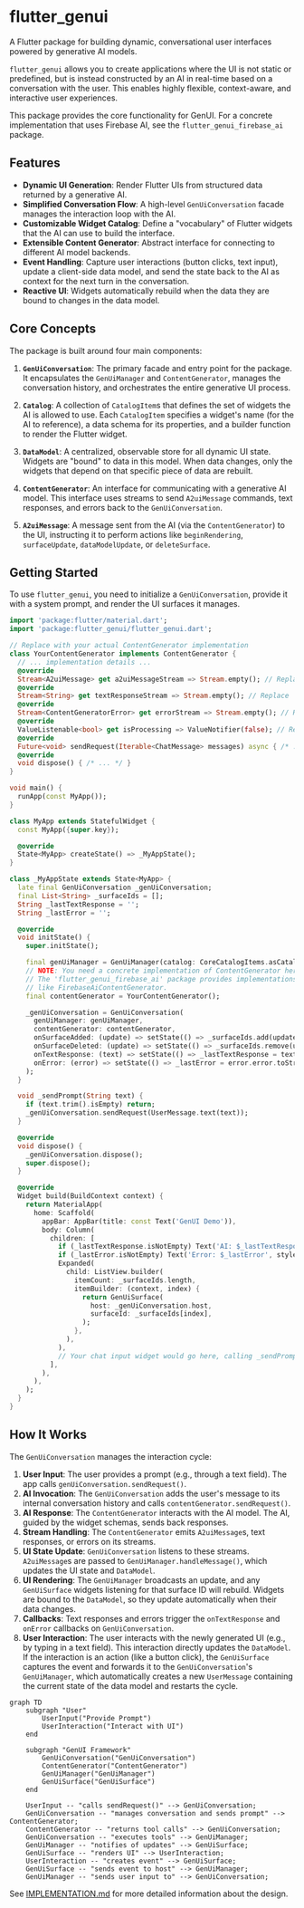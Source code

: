 # flutter_genui

A Flutter package for building dynamic, conversational user interfaces powered by generative AI models.

`flutter_genui` allows you to create applications where the UI is not static or predefined, but is instead constructed by an AI in real-time based on a conversation with the user. This enables highly flexible, context-aware, and interactive user experiences.

This package provides the core functionality for GenUI. For a concrete implementation that uses Firebase AI, see the `flutter_genui_firebase_ai` package.

## Features

- **Dynamic UI Generation**: Render Flutter UIs from structured data returned by a generative AI.
- **Simplified Conversation Flow**: A high-level `GenUiConversation` facade manages the interaction loop with the AI.
- **Customizable Widget Catalog**: Define a "vocabulary" of Flutter widgets that the AI can use to build the interface.
- **Extensible Content Generator**: Abstract interface for connecting to different AI model backends.
- **Event Handling**: Capture user interactions (button clicks, text input), update a client-side data model, and send the state back to the AI as context for the next turn in the conversation.
- **Reactive UI**: Widgets automatically rebuild when the data they are bound to changes in the data model.

## Core Concepts

The package is built around four main components:

1.  **`GenUiConversation`**: The primary facade and entry point for the package. It encapsulates the `GenUiManager` and `ContentGenerator`, manages the conversation history, and orchestrates the entire generative UI process.

2.  **`Catalog`**: A collection of `CatalogItem`s that defines the set of widgets the AI is allowed to use. Each `CatalogItem` specifies a widget's name (for the AI to reference), a data schema for its properties, and a builder function to render the Flutter widget.

3.  **`DataModel`**: A centralized, observable store for all dynamic UI state. Widgets are "bound" to data in this model. When data changes, only the widgets that depend on that specific piece of data are rebuilt.

4.  **`ContentGenerator`**: An interface for communicating with a generative AI model. This interface uses streams to send `A2uiMessage` commands, text responses, and errors back to the `GenUiConversation`.

5.  **`A2uiMessage`**: A message sent from the AI (via the `ContentGenerator`) to the UI, instructing it to perform actions like `beginRendering`, `surfaceUpdate`, `dataModelUpdate`, or `deleteSurface`.

## Getting Started

To use `flutter_genui`, you need to initialize a `GenUiConversation`, provide it with a system prompt, and render the UI surfaces it manages.

```dart
import 'package:flutter/material.dart';
import 'package:flutter_genui/flutter_genui.dart';

// Replace with your actual ContentGenerator implementation
class YourContentGenerator implements ContentGenerator {
  // ... implementation details ...
  @override
  Stream<A2uiMessage> get a2uiMessageStream => Stream.empty(); // Replace
  @override
  Stream<String> get textResponseStream => Stream.empty(); // Replace
  @override
  Stream<ContentGeneratorError> get errorStream => Stream.empty(); // Replace
  @override
  ValueListenable<bool> get isProcessing => ValueNotifier(false); // Replace
  @override
  Future<void> sendRequest(Iterable<ChatMessage> messages) async { /* ... */ }
  @override
  void dispose() { /* ... */ }
}

void main() {
  runApp(const MyApp());
}

class MyApp extends StatefulWidget {
  const MyApp({super.key});

  @override
  State<MyApp> createState() => _MyAppState();
}

class _MyAppState extends State<MyApp> {
  late final GenUiConversation _genUiConversation;
  final List<String> _surfaceIds = [];
  String _lastTextResponse = '';
  String _lastError = '';

  @override
  void initState() {
    super.initState();

    final genUiManager = GenUiManager(catalog: CoreCatalogItems.asCatalog());
    // NOTE: You need a concrete implementation of ContentGenerator here.
    // The 'flutter_genui_firebase_ai' package provides implementations
    // like FirebaseAiContentGenerator.
    final contentGenerator = YourContentGenerator();

    _genUiConversation = GenUiConversation(
      genUiManager: genUiManager,
      contentGenerator: contentGenerator,
      onSurfaceAdded: (update) => setState(() => _surfaceIds.add(update.surfaceId)),
      onSurfaceDeleted: (update) => setState(() => _surfaceIds.remove(update.surfaceId)),
      onTextResponse: (text) => setState(() => _lastTextResponse = text),
      onError: (error) => setState(() => _lastError = error.error.toString()),
    );
  }

  void _sendPrompt(String text) {
    if (text.trim().isEmpty) return;
    _genUiConversation.sendRequest(UserMessage.text(text));
  }

  @override
  void dispose() {
    _genUiConversation.dispose();
    super.dispose();
  }

  @override
  Widget build(BuildContext context) {
    return MaterialApp(
      home: Scaffold(
        appBar: AppBar(title: const Text('GenUI Demo')),
        body: Column(
          children: [
            if (_lastTextResponse.isNotEmpty) Text('AI: $_lastTextResponse'),
            if (_lastError.isNotEmpty) Text('Error: $_lastError', style: TextStyle(color: Colors.red)),
            Expanded(
              child: ListView.builder(
                itemCount: _surfaceIds.length,
                itemBuilder: (context, index) {
                  return GenUiSurface(
                    host: _genUiConversation.host,
                    surfaceId: _surfaceIds[index],
                  );
                },
              ),
            ),
            // Your chat input widget would go here, calling _sendPrompt
          ],
        ),
      ),
    );
  }
}
```

## How It Works

The `GenUiConversation` manages the interaction cycle:

1. **User Input**: The user provides a prompt (e.g., through a text field). The app calls `genUiConversation.sendRequest()`.
2. **AI Invocation**: The `GenUiConversation` adds the user's message to its internal conversation history and calls `contentGenerator.sendRequest()`.
3. **AI Response**: The `ContentGenerator` interacts with the AI model. The AI, guided by the widget schemas, sends back responses.
4. **Stream Handling**: The `ContentGenerator` emits `A2uiMessage`s, text responses, or errors on its streams.
5. **UI State Update**: `GenUiConversation` listens to these streams. `A2uiMessage`s are passed to `GenUiManager.handleMessage()`, which updates the UI state and `DataModel`.
6. **UI Rendering**: The `GenUiManager` broadcasts an update, and any `GenUiSurface` widgets listening for that surface ID will rebuild. Widgets are bound to the `DataModel`, so they update automatically when their data changes.
7. **Callbacks**: Text responses and errors trigger the `onTextResponse` and `onError` callbacks on `GenUiConversation`.
8. **User Interaction**: The user interacts with the newly generated UI (e.g., by typing in a text field). This interaction directly updates the `DataModel`. If the interaction is an action (like a button click), the `GenUiSurface` captures the event and forwards it to the `GenUiConversation`'s `GenUiManager`, which automatically creates a new `UserMessage` containing the current state of the data model and restarts the cycle.

```mermaid
graph TD
    subgraph "User"
        UserInput("Provide Prompt")
        UserInteraction("Interact with UI")
    end

    subgraph "GenUI Framework"
        GenUiConversation("GenUiConversation")
        ContentGenerator("ContentGenerator")
        GenUiManager("GenUiManager")
        GenUiSurface("GenUiSurface")
    end

    UserInput -- "calls sendRequest()" --> GenUiConversation;
    GenUiConversation -- "manages conversation and sends prompt" --> ContentGenerator;
    ContentGenerator -- "returns tool calls" --> GenUiConversation;
    GenUiConversation -- "executes tools" --> GenUiManager;
    GenUiManager -- "notifies of updates" --> GenUiSurface;
    GenUiSurface -- "renders UI" --> UserInteraction;
    UserInteraction -- "creates event" --> GenUiSurface;
    GenUiSurface -- "sends event to host" --> GenUiManager;
    GenUiManager -- "sends user input to" --> GenUiConversation;
```

See [IMPLEMENTATION.md](./IMPLEMENTATION.md) for more detailed information about the design.
